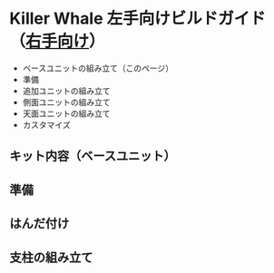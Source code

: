 # Killer Whale 左手向けビルドガイド（[右手向け](README_R.md)）

- ベースユニットの組み立て（このページ）
-   準備
- 追加ユニットの組み立て
- 側面ユニットの組み立て
- 天面ユニットの組み立て
- カスタマイズ

## キット内容（ベースユニット）
## 準備
## はんだ付け
## 支柱の組み立て


